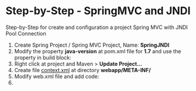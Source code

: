 Step-by-Step - SpringMVC and JNDI
=================================

Step-by-Step for create and configuration a project Spring MVC with JNDI Pool Connection

1. Create Spring Project / Spring MVC Project, Name: **SpringJNDI**
2. Modify the property **java-version** at pom.xml file for **1.7** and use the property in build block:
3. Right click at project and Maven > **Update Project...**
4. Create file [context.xml](context.xml) at directory **webapp/META-INF/**
5. Modify web.xml file and add code:
6. 
